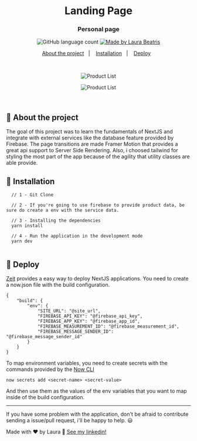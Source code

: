 <h1 align="center">
  Landing Page
</h1>

<h3 align="center">
  Personal page
</h3>


<p align="center">
  <img alt="GitHub language count" src="https://img.shields.io/github/languages/count/MatheusGoncalvs/matheusgoncalvs.github.io?color=%#3ae374">

  <a href="https://www.linkedin.com/in/laurabeatris/">
    <img alt="Made by Laura Beatris" src="https://img.shields.io/badge/made%20by-MatheusGoncalves-%3ae374">
  </a>
</p>

<p align="center">
  <a href="#rocket-about-the-project">About the project</a>&nbsp;&nbsp;&nbsp;|&nbsp;&nbsp;&nbsp;
  <a href="#runner-installation">Installation</a>&nbsp;&nbsp;&nbsp;|&nbsp;&nbsp;&nbsp;
  <a href="#hammer-deploy">Deploy</a>&nbsp;&nbsp;&nbsp;
</p>

<br>
<p align="center">
  <img align="center" src="https://i.ibb.co/wccRhm9/product-screen.png" alt="Product List" border="0">
</p>
<p align="center">
  <img align="center" src="https://i.ibb.co/wSjGYgs/Ac3m-LCZ-Imgur.png" alt="Product List" border="0">
</p>
<br>


## :rocket: About the project
  The goal of this project was to learn the fundamentals of NextJS and integrate with external services like the database feature provided by Firebase. The page transitions are made Framer Motion that provides a great api support to Server Side Rendering.
Also, i choosed tailwind for styling the most part of the app because of the agility that utility classes are able provide.
## :runner: Installation 

```   
  // 1 - Git Clone
  
  // 2 - If you're going to use firebase to provide product data, be sure do create a env with the service data. 
        
  // 3 - Installing the dependencies
  yarn install
  
  // 4 - Run the application in the development mode 
  yarn dev
  
```

## :hammer: Deploy 
[Zeit](https://zeit.co/) provides a easy way to deploy NextJS applications. You need to create a now.json file with the build configuration. 

```
{
    "build": {
        "env": {
            "SITE_URL": "@site_url",
            "FIREBASE_API_KEY": "@firebase_api_key",
            "FIREBASE_APP_KEY": "@firebase_app_id",
            "FIREBASE_MEASUREMENT_ID": "@firebase_measurement_id",
            "FIREBASE_MESSAGE_SENDER_ID": "@firebase_message_sender_id"
        }
    }
}

```

To map environment variables, you need to create secrets with the commands provided by the [Now CLI](https://zeit.co/download)

```
now secrets add <secret-name> <secret-value>
```

And then use them as the values of the env variables that you want to map inside of the build configuration.

---

If you have some problem with the application, don't be afraid to contribute sending a issue/pull request, i'll be happy to help. 😃

Made with ♥ by Laura :wave: [See my linkedin!](https://www.linkedin.com/in/laurabeatris/)
